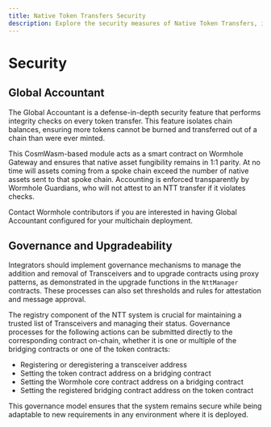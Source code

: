 ```yaml
---
title: Native Token Transfers Security
description: Explore the security measures of Native Token Transfers, including the Global Accountant and governance strategies for seamless token safety.
---
```


# Security

## Global Accountant

The Global Accountant is a defense-in-depth security feature that performs integrity checks on every token transfer. This feature isolates chain balances, ensuring more tokens cannot be burned and transferred out of a chain than were ever minted.

This CosmWasm-based module acts as a smart contract on Wormhole Gateway and ensures that native asset fungibility remains in 1:1 parity. At no time will assets coming from a spoke chain exceed the number of native assets sent to that spoke chain. Accounting is enforced transparently by Wormhole Guardians, who will not attest to an NTT transfer if it violates checks.

Contact Wormhole contributors if you are interested in having Global Accountant configured for your multichain deployment.

## Governance and Upgradeability

Integrators should implement governance mechanisms to manage the addition and removal of Transceivers and to upgrade contracts using proxy patterns, as demonstrated in the upgrade functions in the `NttManager` contracts. These processes can also set thresholds and rules for attestation and message approval.

The registry component of the NTT system is crucial for maintaining a trusted list of Transceivers and managing their status. Governance processes for the following actions can be submitted directly to the corresponding contract on-chain, whether it is one or multiple of the bridging contracts or one of the token contracts:

- Registering or deregistering a transceiver address
- Setting the token contract address on a bridging contract
- Setting the Wormhole core contract address on a bridging contract
- Setting the registered bridging contract address on the token contract

This governance model ensures that the system remains secure while being adaptable to new requirements in any environment where it is deployed.


